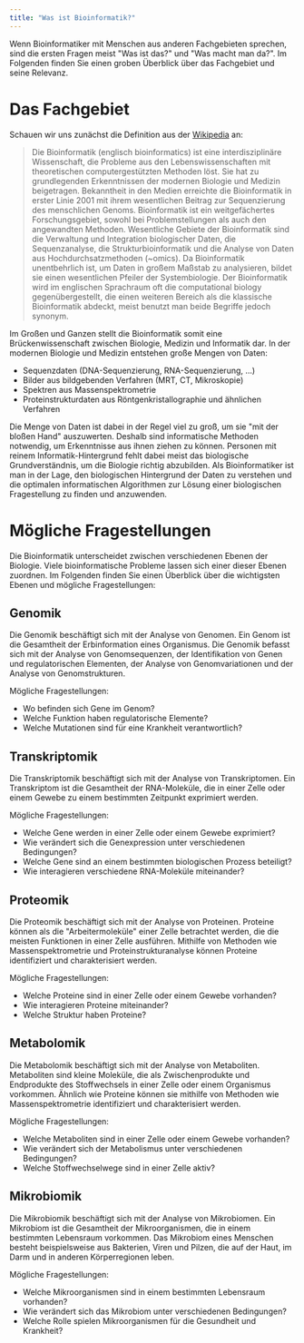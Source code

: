 ```yaml
---
title: "Was ist Bioinformatik?"
---
```


Wenn Bioinformatiker mit Menschen aus anderen Fachgebieten sprechen, sind die ersten Fragen meist "Was ist das?" und "Was macht man da?". Im Folgenden finden Sie einen groben Überblick über das Fachgebiet und seine Relevanz.

# Das Fachgebiet

Schauen wir uns zunächst die Definition aus der [Wikipedia](https://de.wikipedia.org/wiki/Bioinformatik) an:
> Die Bioinformatik (englisch bioinformatics) ist eine interdisziplinäre Wissenschaft, die Probleme aus den Lebenswissenschaften mit theoretischen computergestützten Methoden löst. Sie hat zu grundlegenden Erkenntnissen der modernen Biologie und Medizin beigetragen. Bekanntheit in den Medien erreichte die Bioinformatik in erster Linie 2001 mit ihrem wesentlichen Beitrag zur Sequenzierung des menschlichen Genoms.
> Bioinformatik ist ein weitgefächertes Forschungsgebiet, sowohl bei Problemstellungen als auch den angewandten Methoden. Wesentliche Gebiete der Bioinformatik sind die Verwaltung und Integration biologischer Daten, die Sequenzanalyse, die Strukturbioinformatik und die Analyse von Daten aus Hochdurchsatzmethoden (~omics). Da Bioinformatik unentbehrlich ist, um Daten in großem Maßstab zu analysieren, bildet sie einen wesentlichen Pfeiler der Systembiologie.
> Der Bioinformatik wird im englischen Sprachraum oft die computational biology gegenübergestellt, die einen weiteren Bereich als die klassische Bioinformatik abdeckt, meist benutzt man beide Begriffe jedoch synonym.

Im Großen und Ganzen stellt die Bioinformatik somit eine Brückenwissenschaft zwischen Biologie, Medizin und Informatik dar. In der modernen Biologie und Medizin entstehen große Mengen von Daten:

- Sequenzdaten (DNA-Sequenzierung, RNA-Sequenzierung, ...)
- Bilder aus bildgebenden Verfahren (MRT, CT, Mikroskopie)
- Spektren aus Massenspektrometrie
- Proteinstrukturdaten aus Röntgenkristallographie und ähnlichen Verfahren

Die Menge von Daten ist dabei in der Regel viel zu groß, um sie "mit der bloßen Hand" auszuwerten. Deshalb sind informatische Methoden notwendig, um Erkenntnisse aus ihnen ziehen zu können. Personen mit reinem Informatik-Hintergrund fehlt dabei meist das biologische Grundverständnis, um die Biologie richtig abzubilden.
Als Bioinformatiker ist man in der Lage, den biologischen Hintergrund der Daten zu verstehen und die optimalen informatischen Algorithmen zur Lösung einer biologischen Fragestellung zu finden und anzuwenden.

# Mögliche Fragestellungen

Die Bioinformatik unterscheidet zwischen verschiedenen Ebenen der Biologie. Viele bioinformatische Probleme lassen sich einer dieser Ebenen zuordnen. Im Folgenden finden Sie einen Überblick über die wichtigsten Ebenen und mögliche Fragestellungen:

## Genomik

Die Genomik beschäftigt sich mit der Analyse von Genomen. Ein Genom ist die Gesamtheit der Erbinformation eines Organismus. Die Genomik befasst sich mit der Analyse von Genomsequenzen, der Identifikation von Genen und regulatorischen Elementen, der Analyse von Genomvariationen und der Analyse von Genomstrukturen.

Mögliche Fragestellungen:
- Wo befinden sich Gene im Genom?
- Welche Funktion haben regulatorische Elemente?
- Welche Mutationen sind für eine Krankheit verantwortlich?

## Transkriptomik

Die Transkriptomik beschäftigt sich mit der Analyse von Transkriptomen. Ein Transkriptom ist die Gesamtheit der RNA-Moleküle, die in einer Zelle oder einem Gewebe zu einem bestimmten Zeitpunkt exprimiert werden.

Mögliche Fragestellungen:
- Welche Gene werden in einer Zelle oder einem Gewebe exprimiert?
- Wie verändert sich die Genexpression unter verschiedenen Bedingungen?
- Welche Gene sind an einem bestimmten biologischen Prozess beteiligt?
- Wie interagieren verschiedene RNA-Moleküle miteinander?

## Proteomik

Die Proteomik beschäftigt sich mit der Analyse von Proteinen. Proteine können als die "Arbeitermoleküle" einer Zelle betrachtet werden, die die meisten Funktionen in einer Zelle ausführen. Mithilfe von Methoden wie Massenspektrometrie und Proteinstrukturanalyse können Proteine identifiziert und charakterisiert werden.

Mögliche Fragestellungen:
- Welche Proteine sind in einer Zelle oder einem Gewebe vorhanden?
- Wie interagieren Proteine miteinander?
- Welche Struktur haben Proteine?

## Metabolomik

Die Metabolomik beschäftigt sich mit der Analyse von Metaboliten. Metaboliten sind kleine Moleküle, die als Zwischenprodukte und Endprodukte des Stoffwechsels in einer Zelle oder einem Organismus vorkommen. Ähnlich wie Proteine können sie mithilfe von Methoden wie Massenspektrometrie identifiziert und charakterisiert werden.

Mögliche Fragestellungen:
- Welche Metaboliten sind in einer Zelle oder einem Gewebe vorhanden?
- Wie verändert sich der Metabolismus unter verschiedenen Bedingungen?
- Welche Stoffwechselwege sind in einer Zelle aktiv?

## Mikrobiomik

Die Mikrobiomik beschäftigt sich mit der Analyse von Mikrobiomen. Ein Mikrobiom ist die Gesamtheit der Mikroorganismen, die in einem bestimmten Lebensraum vorkommen. Das Mikrobiom eines Menschen besteht beispielsweise aus Bakterien, Viren und Pilzen, die auf der Haut, im Darm und in anderen Körperregionen leben.

Mögliche Fragestellungen:
- Welche Mikroorganismen sind in einem bestimmten Lebensraum vorhanden?
- Wie verändert sich das Mikrobiom unter verschiedenen Bedingungen?
- Welche Rolle spielen Mikroorganismen für die Gesundheit und Krankheit? 